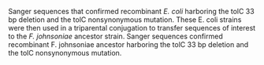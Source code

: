 Sanger sequences that confirmed recombinant *E. coli* harboring the tolC 33 bp deletion and the tolC nonsynonymous mutation. These E. coli strains were then used in a triparental conjugation to transfer sequences of interest to the *F. johnsoniae* ancestor strain. Sanger sequences confirmed recombinant F. johnsoniae ancestor harboring the tolC 33 bp deletion and the tolC nonsynonymous mutation.
